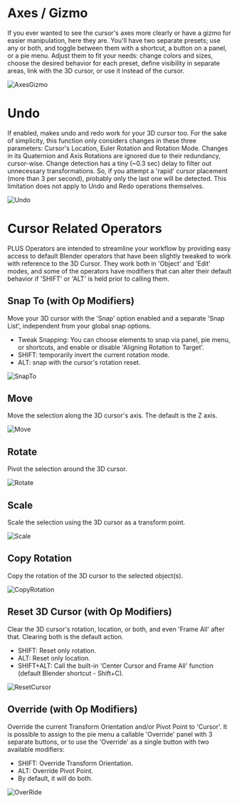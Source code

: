 # Axes / Gizmo
If you ever wanted to see the cursor's axes more clearly or have a gizmo for easier manipulation, here they are. You'll have two separate presets; use any or both, and toggle between them with a shortcut, a button on a panel, or a pie menu. Adjust them to fit your needs: change colors and sizes, choose the desired behavior for each preset, define visibility in separate areas, link with the 3D cursor, or use it instead of the cursor.

![AxesGizmo](https://github.com/user-attachments/assets/2bc9c224-a024-4406-b36c-13cd0e38dee9)

# Undo
If enabled, makes undo and redo work for your 3D cursor too.
For the sake of simplicity, this function only considers changes in these three parameters: Cursor's Location, Euler Rotation and Rotation Mode.
Changes in its Quaternion and Axis Rotations are ignored due to their redundancy, cursor-wise. Change detection has a tiny (~0.3 sec) delay to filter out unnecessary transformations. So, if you attempt a 'rapid' cursor placement (more than 3 per second), probably only the last one will be detected.
This limitation does not apply to Undo and Redo operations themselves.

![Undo](https://github.com/user-attachments/assets/9a8a4f08-d52a-4cf9-b80d-578c8655a048)

# Cursor Related Operators
PLUS Operators are intended to streamline your workflow by providing easy access to default Blender operators that have been slightly tweaked to work with reference to the 3D Cursor. They work both in 'Object' and 'Edit' modes, 
and some of the operators have modifiers that can alter their default behavior if 'SHIFT' or 'ALT' is held prior to calling them.

## Snap To (with Op Modifiers)
Move your 3D cursor with the 'Snap' option enabled and a separate 'Snap List', independent from your global snap options.

* Tweak Snapping: You can choose elements to snap via panel, pie menu, or shortcuts, and enable or disable 'Aligning Rotation to Target'.
* SHIFT: temporarily invert the current rotation mode.
* ALT: snap with the cursor's rotation reset.
  
![SnapTo](https://github.com/user-attachments/assets/ea880df9-9e9d-4508-83f7-7edc5c4c7ddb)

## Move
Move the selection along the 3D cursor's axis. The default is the Z axis.

![Move](https://github.com/user-attachments/assets/14829af8-a7aa-41cb-92f1-f54b938c34c7)

## Rotate
Pivot the selection around the 3D cursor.

![Rotate](https://github.com/user-attachments/assets/372c6115-a131-41a2-b1f2-5d8fec8d263f)

## Scale
Scale the selection using the 3D cursor as a transform point.

![Scale](https://github.com/user-attachments/assets/bda83967-b187-4ec9-b061-dc3793553412)

## Copy Rotation
Copy the rotation of the 3D cursor to the selected object(s).

![CopyRotation](https://github.com/user-attachments/assets/4ba11e29-df60-4c59-a8d2-5236eb44c4e6)

## Reset 3D Cursor (with Op Modifiers)
Clear the 3D cursor's rotation, location, or both, and even 'Frame All' after that. Clearing both is the default action.

* SHIFT: Reset only rotation.
* ALT: Reset only location.
* SHIFT+ALT: Call the built-in 'Center Cursor and Frame All' function (default Blender shortcut - Shift+C).
 
![ResetCursor](https://github.com/user-attachments/assets/12cff5d5-2906-4950-91ff-c79033b4910b)

## Override (with Op Modifiers)
Override the current Transform Orientation and/or Pivot Point to 'Cursor'.
It is possible to assign to the pie menu a callable 'Override' panel with 3 separate buttons, or to use the 'Override' as a single button with two available modifiers:
* SHIFT: Override Transform Orientation.
* ALT: Override Pivot Point.
* By default, it will do both.

![OverRide](https://github.com/user-attachments/assets/f6856341-48ef-4c88-b7b9-6707ae17b909)

